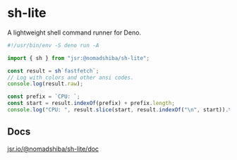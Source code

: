 # sh-lite

A lightweight shell command runner for Deno.

```ts
#!/usr/bin/env -S deno run -A

import { sh } from "jsr:@nomadshiba/sh-lite";

const result = sh`fastfetch`;
// Log with colors and other ansi codes.
console.log(result.raw);

const prefix = `CPU: `;
const start = result.indexOf(prefix) + prefix.length;
console.log("CPU: ", result.slice(start, result.indexOf("\n", start)).trim());
```

## Docs

[jsr.io/@nomadshiba/sh-lite/doc](https://jsr.io/@nomadshiba/sh-lite/doc)
